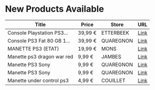 # New Products Available

| Title | Price | Store | URL |
|---|---|---|---|
| Console Playstation  PS3... | 39,99 € | ETTERBEEK | [Link](https://www.cashconverters.be/fr/consoles-sony/879816-console-playstation-ps3-fat-manette.html) |
| Console PS3 Fat 80 GB 1... | 39,99 € | QUAREGNON | [Link](https://www.cashconverters.be/fr/consoles-sony/879727-console-ps3-fat-80-gb-1-manette.html) |
| MANETTE PS3 (ETAT) | 19,99 € | MONS | [Link](https://www.cashconverters.be/fr/accessoires-jeux-video/879978-manette-ps3-etat.html) |
| Manette ps3 dragon war red | 9,99 € | JAMBES | [Link](https://www.cashconverters.be/fr/accessoires-jeux-video/879450-manette-ps3-dragon-war-red.html) |
| Manette PS3 Sony | 9,99 € | QUAREGNON | [Link](https://www.cashconverters.be/fr/accessoires-jeux-video/879723-manette-ps3-sony.html) |
| Manette PS3 Sony | 9,99 € | QUAREGNON | [Link](https://www.cashconverters.be/fr/accessoires-jeux-video/879724-manette-ps3-sony.html) |
| Manette under control ps3 | 4,99 € | COUILLET | [Link](https://www.cashconverters.be/fr/accessoires-jeux-video/880052-manette-under-control-ps3.html) |
